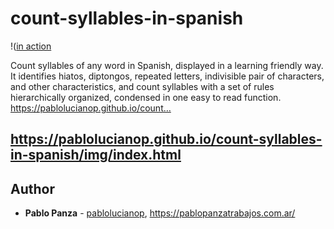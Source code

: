 ﻿# count-syllables-in-spanish
!([in action](https://media.giphy.com/media/kcNqTiTz6AvpV1K058/giphy.gif )  

Count syllables of any word in Spanish, displayed in a learning friendly way. It identifies hiatos, diptongos, repeated letters, indivisible pair of characters, and other characteristics, and count syllables with a set of rules hierarchically organized, condensed in one easy to read function. https://pablolucianop.github.io/count…

## https://pablolucianop.github.io/count-syllables-in-spanish/img/index.html


## Author

-   **Pablo Panza** - [pablolucianop](https://github.com/pablolucianop), https://pablopanzatrabajos.com.ar/
